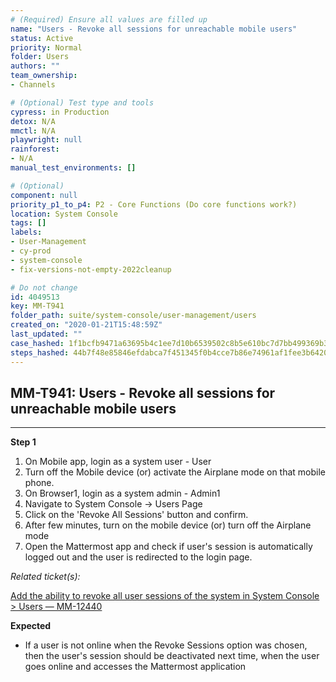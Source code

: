 ```yaml
---
# (Required) Ensure all values are filled up
name: "Users - Revoke all sessions for unreachable mobile users"
status: Active
priority: Normal
folder: Users
authors: ""
team_ownership: 
- Channels

# (Optional) Test type and tools
cypress: in Production
detox: N/A
mmctl: N/A
playwright: null
rainforest: 
- N/A
manual_test_environments: []

# (Optional)
component: null
priority_p1_to_p4: P2 - Core Functions (Do core functions work?)
location: System Console
tags: []
labels: 
- User-Management
- cy-prod
- system-console
- fix-versions-not-empty-2022cleanup

# Do not change
id: 4049513
key: MM-T941
folder_path: suite/system-console/user-management/users
created_on: "2020-01-21T15:48:59Z"
last_updated: ""
case_hashed: 1f1bcfb9471a63695b4c1ee7d10b6539502c8b5e610bc7d7bb499369b3cdf6bba15add63fab7237b9d24b88ab9d6475e
steps_hashed: 44b7f48e85846efdabca7f451345f0b4cce7b86e74961af1fee3b64208de01afc7e0458f99b312388faeff8ae3a01fb7
---
```


## MM-T941: Users - Revoke all sessions for unreachable mobile users

---

**Step 1**

1. On Mobile app, login as a system user - User
2. Turn off the Mobile device (or) activate the Airplane mode on that mobile phone.
3. On Browser1, login as a system admin - Admin1
4. Navigate to System Console -> Users Page
5. Click on the 'Revoke All Sessions' button and confirm.
6. After few minutes, turn on the mobile device (or) turn off the Airplane mode
7. Open the Mattermost app and check if user's session is automatically logged out and the user is redirected to the login page.

_Related ticket(s):_

[Add the ability to revoke all user sessions of the system in System Console > Users — MM-12440](https://mattermost.atlassian.net/browse/MM-12440)

**Expected**

- If a user is not online when the Revoke Sessions option was chosen, then the user's session should be deactivated next time, when the user goes online and accesses the Mattermost application
